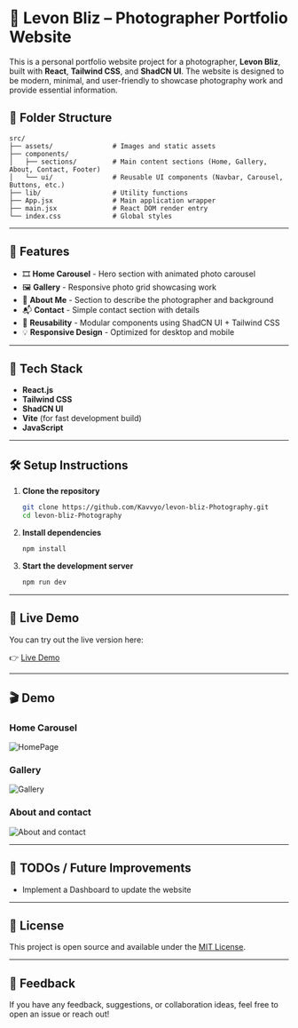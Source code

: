 # 📸 Levon Bliz – Photographer Portfolio Website

This is a personal portfolio website project for a photographer, **Levon Bliz**, built with **React**, **Tailwind CSS**, and **ShadCN UI**. The website is designed to be modern, minimal, and user-friendly to showcase photography work and provide essential information.

## 📁 Folder Structure

```
src/
├── assets/               # Images and static assets
├── components/
│   ├── sections/         # Main content sections (Home, Gallery, About, Contact, Footer)
│   └── ui/               # Reusable UI components (Navbar, Carousel, Buttons, etc.)
├── lib/                  # Utility functions
├── App.jsx               # Main application wrapper
├── main.jsx              # React DOM render entry
└── index.css             # Global styles
```

---

## 🌟 Features

- 🎞️ **Home Carousel** - Hero section with animated photo carousel  
- 🖼️ **Gallery** - Responsive photo grid showcasing work  
- 📖 **About Me** - Section to describe the photographer and background  
- 📬 **Contact** - Simple contact section with details  
- 🧩 **Reusability** - Modular components using ShadCN UI + Tailwind CSS  
- 💡 **Responsive Design** - Optimized for desktop and mobile  

---

## 🚀 Tech Stack

- **React.js**  
- **Tailwind CSS**  
- **ShadCN UI**  
- **Vite** (for fast development build)  
- **JavaScript**

---

## 🛠️ Setup Instructions

1. **Clone the repository**
   ```bash
   git clone https://github.com/Kavvyo/levon-bliz-Photography.git
   cd levon-bliz-Photography
   ```

2. **Install dependencies**
   ```bash
   npm install
   ```

3. **Start the development server**
   ```bash
   npm run dev
   ```
---
## 🚀 Live Demo

You can try out the live version here:

👉 [Live Demo](https://levon-bliz.vercel.app/)

---

## 🎬 Demo

### Home Carousel

![HomePage](src/assets/demo/demoGif1.gif)

### Gallery

![Gallery](src/assets/demo/demoGif3.gif)

### About and contact

![About and contact](src/assets/demo/demoGif2.gif)

---

## 📌 TODOs / Future Improvements

- Implement a Dashboard to update the website  

---

## 📄 License

This project is open source and available under the [MIT License](LICENSE).

---

## 💬 Feedback

If you have any feedback, suggestions, or collaboration ideas, feel free to open an issue or reach out!
